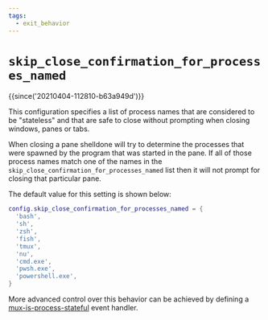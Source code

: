 ```yaml
---
tags:
  - exit_behavior
---
```

# `skip_close_confirmation_for_processes_named`

{{since('20210404-112810-b63a949d')}}

This configuration specifies a list of process names that are
considered to be "stateless" and that are safe to close without
prompting when closing windows, panes or tabs.

When closing a pane shelldone will try to determine the processes
that were spawned by the program that was started in the pane.
If all of those process names match one of the names in the
`skip_close_confirmation_for_processes_named` list then it will
not prompt for closing that particular pane.

The default value for this setting is shown below:

```lua
config.skip_close_confirmation_for_processes_named = {
  'bash',
  'sh',
  'zsh',
  'fish',
  'tmux',
  'nu',
  'cmd.exe',
  'pwsh.exe',
  'powershell.exe',
}
```

More advanced control over this behavior can be achieved by defining a
[mux-is-process-stateful](../mux-events/mux-is-process-stateful.md) event handler.

